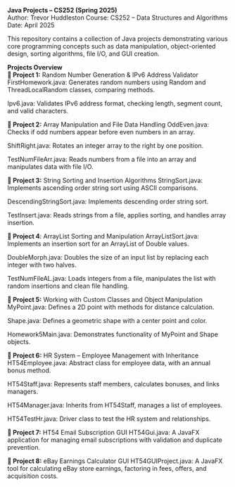 **Java Projects – CS252 (Spring 2025)** <br>
Author: Trevor Huddleston
Course: CS252 – Data Structures and Algorithms
Date: April 2025

This repository contains a collection of Java projects demonstrating various core programming concepts such as data manipulation, object-oriented design, sorting algorithms, file I/O, and GUI creation.

**Projects Overview**<br>
**📁 Project 1:** Random Number Generation & IPv6 Address Validator
FirstHomework.java: Generates random numbers using Random and ThreadLocalRandom classes, comparing methods.

Ipv6.java: Validates IPv6 address format, checking length, segment count, and valid characters.

**📁 Project 2:** Array Manipulation and File Data Handling
OddEven.java: Checks if odd numbers appear before even numbers in an array.

ShiftRight.java: Rotates an integer array to the right by one position.

TestNumFileArr.java: Reads numbers from a file into an array and manipulates data with file I/O.

**📁 Project 3:** String Sorting and Insertion Algorithms
StringSort.java: Implements ascending order string sort using ASCII comparisons.

DescendingStringSort.java: Implements descending order string sort.

TestInsert.java: Reads strings from a file, applies sorting, and handles array insertion.

**📁 Project 4**: ArrayList Sorting and Manipulation
ArrayListSort.java: Implements an insertion sort for an ArrayList of Double values.

DoubleMorph.java: Doubles the size of an input list by replacing each integer with two halves.

TestNumFileAL.java: Loads integers from a file, manipulates the list with random insertions and clean file handling.

**📁 Project 5:** Working with Custom Classes and Object Manipulation
MyPoint.java: Defines a 2D point with methods for distance calculation.

Shape.java: Defines a geometric shape with a center point and color.

Homework5Main.java: Demonstrates functionality of MyPoint and Shape objects.

**📁 Project 6:** HR System – Employee Management with Inheritance
HT54Employee.java: Abstract class for employee data, with an annual bonus method.

HT54Staff.java: Represents staff members, calculates bonuses, and links managers.

HT54Manager.java: Inherits from HT54Staff, manages a list of employees.

HT54TestHr.java: Driver class to test the HR system and relationships.

**📁 Project 7:** HT54 Email Subscription GUI
HT54Gui.java: A JavaFX application for managing email subscriptions with validation and duplicate prevention.

**📁 Project 8:** eBay Earnings Calculator GUI
HT54GUIProject.java: A JavaFX tool for calculating eBay store earnings, factoring in fees, offers, and acquisition costs.

